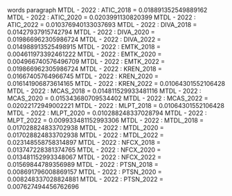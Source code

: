 words
paragraph
MTDL - 2022 : ATIC_2018 = 0.018891352549889162
MTDL - 2022 : ATIC_2020 = 0.0203991130820399
MTDL - 2022 : ATIC_2022 = 0.010376940133037693
MTDL - 2022 : DIVA_2018 = 0.01427937915742794
MTDL - 2022 : DIVA_2020 = 0.019866962305986724
MTDL - 2022 : DIVA_2022 = 0.014988913525498915
MTDL - 2022 : EMTK_2018 = 0.004611973392461222
MTDL - 2022 : EMTK_2020 = 0.004966740576496709
MTDL - 2022 : EMTK_2022 = 0.019866962305986724
MTDL - 2022 : KREN_2018 = 0.01667405764966745
MTDL - 2022 : KREN_2020 = 0.016141906873614165
MTDL - 2022 : KREN_2022 = 0.01064301552106428
MTDL - 2022 : MCAS_2018 = 0.014811529933481116
MTDL - 2022 : MCAS_2020 = 0.015343680709534402
MTDL - 2022 : MCAS_2022 = 0.02022172949002221
MTDL - 2022 : MLPT_2018 = 0.01064301552106428
MTDL - 2022 : MLPT_2020 = 0.010288248337028794
MTDL - 2022 : MLPT_2022 = 0.009933481152993306
MTDL - 2022 : MTDL_2018 = 0.017028824833702938
MTDL - 2022 : MTDL_2020 = 0.017028824833702938
MTDL - 2022 : MTDL_2022 = 0.023148558758314897
MTDL - 2022 : NFCX_2018 = 0.013747228381374765
MTDL - 2022 : NFCX_2020 = 0.013481152993348067
MTDL - 2022 : NFCX_2022 = 0.01569844789356989
MTDL - 2022 : PTSN_2018 = 0.008691796008869157
MTDL - 2022 : PTSN_2020 = 0.008248337028824881
MTDL - 2022 : PTSN_2022 = 0.007627494456762696
